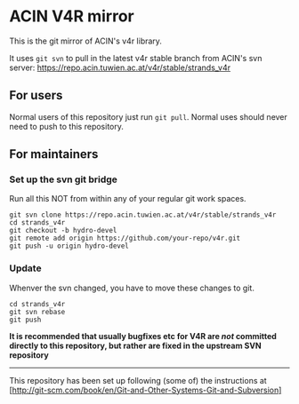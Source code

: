 # ACIN V4R mirror

This is the git mirror of ACIN's v4r library.

It uses `git svn` to pull in the latest v4r stable branch from ACIN's svn server:
https://repo.acin.tuwien.ac.at/v4r/stable/strands_v4r


## For users

Normal users of this repository just run `git pull`.
Normal uses should never need to push to this repository.


## For maintainers

### Set up the svn git bridge
Run all this NOT from within any of your regular git work spaces.

    git svn clone https://repo.acin.tuwien.ac.at/v4r/stable/strands_v4r
    cd strands_v4r
    git checkout -b hydro-devel
    git remote add origin https://github.com/your-repo/v4r.git
    git push -u origin hydro-devel

### Update
Whenver the svn changed, you have to move these changes to git.

    cd strands_v4r
    git svn rebase
    git push

**It is recommended that usually bugfixes etc for V4R are *not* committed directly to this repository, but rather are fixed in the upstream SVN repository**

---

This repository has been set up following (some of) the instructions at [http://git-scm.com/book/en/Git-and-Other-Systems-Git-and-Subversion]
